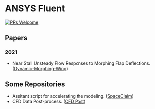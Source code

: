 # ANSYS Fluent

[![PRs Welcome](https://img.shields.io/badge/PRs-welcome-brightgreen.svg?style=flat-square)](http://makeapullrequest.com)

## Papers

### 2021
* Near Stall Unsteady Flow Responses to Morphing Flap Deflections. ([Dynamic-Morphing-Wing](https://github.com/chawkiabd/Dynamic-Morphing-Wing))

## Some Repositories
* Assitant script for accelerating the modeling. ([SpaceClaim](https://github.com/inr-kit/SpaceClaim_scripts))
* CFD Data Post-process. ([CFD Post](https://github.com/Weibo-Hu/CFD-Post))